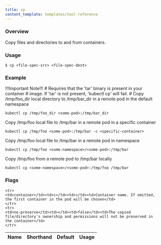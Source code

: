 ```yaml
---
title: cp
content_template: templates/tool-reference
---
```


### Overview
Copy files and directories to and from containers.

### Usage

`$ cp <file-spec-src> <file-spec-dest>`


### Example

 !!!Important Note!!! # Requires that the 'tar' binary is present in your container # image.  If 'tar' is not present, 'kubectl cp' will fail. # Copy /tmp/foo_dir local directory to /tmp/bar_dir in a remote pod in the default namespace

```shell
kubectl cp /tmp/foo_dir <some-pod>:/tmp/bar_dir
```

 Copy /tmp/foo local file to /tmp/bar in a remote pod in a specific container

```shell
kubectl cp /tmp/foo <some-pod>:/tmp/bar -c <specific-container>
```

 Copy /tmp/foo local file to /tmp/bar in a remote pod in namespace <some-namespace>

```shell
kubectl cp /tmp/foo <some-namespace>/<some-pod>:/tmp/bar
```

 Copy /tmp/foo from a remote pod to /tmp/bar locally

```shell
kubectl cp <some-namespace>/<some-pod>:/tmp/foo /tmp/bar
```




### Flags

<div class="table-responsive"><table class="table table-bordered">
<thead class="thead-light">
<tr>
            <th>Name</th>
            <th>Shorthand</th>
            <th>Default</th>
            <th>Usage</th>
        </tr>
    </thead>
    <tbody>
    
    <tr>
    <td>container</td><td>c</td><td></td><td>Container name. If omitted, the first container in the pod will be chosen</td>
    </tr>
    <tr>
    <td>no-preserve</td><td></td><td>false</td><td>The copied file/directory's ownership and permissions will not be preserved in the container</td>
    </tr>
</tbody>
</table></div>



